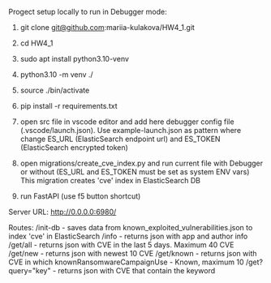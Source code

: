 Progect setup locally to run in Debugger mode:

1) git clone git@github.com:mariia-kulakova/HW4_1.git

2) cd HW4_1

3) sudo apt install python3.10-venv

4) python3.10 -m venv ./

5) source ./bin/activate

6) pip install -r requirements.txt

7) open src file in vscode editor and add here debugger config file (.vscode/launch.json).
Use example-launch.json as pattern where change ES_URL (ElasticSearch endpoint url) and
ES_TOKEN (ElasticSearch encrypted token)

8) open migrations/create_cve_index.py and run current file with Debugger
or without (ES_URL and ES_TOKEN must be set as system ENV vars)
This migration creates 'cve' index in ElasticSearch DB

9) run FastAPI (use f5 button shortcut)

Server URL:
http://0.0.0.0:6980/

Routes:
/init-db - saves data from known_exploited_vulnerabilities.json to index 'cve' in ElasticSearch
/info - returns json with app and author info
/get/all - returns json with CVE in the last 5 days. Maximum 40 CVE
/get/new - returns json with newest 10 CVE
/get/known - returns json with CVE in which knownRansomwareCampaignUse - Known, maximum 10
/get?query="key" - returns json with CVE that contain the keyword

